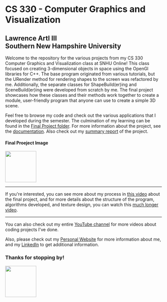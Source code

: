 <h1>CS 330 - Computer Graphics and Visualization</h1>
<h2>Lawrence Artl III<br>
  Southern New Hampshire University</h2>
  <p>
  Welcome to the repository for the various projects from my CS 330 Computer Graphics and Visualization class at SNHU Online! 
  This class focused on creating 3-dimensional objects in space using the OpenGl libraries for C++. The base program originated from various tutorials, but the URender method for rendering shapes to the screen was refactored by me. Additionally, the separate classes for ShapeBuild(er)ing and SceneBuild(er)ing were developed from scratch by me. The final project showcases how these classes and their methods work together to create a module, user-friendly program that anyone can use to create a simple 3D scene.
  
  Feel free to browse my code and check out the various applications that I developed during the semester. The culmination of my learning can be found in the  <a href="https://github.com/lorenarms/SNHU_CS_330_Projects/tree/master/7-1%20Final%20Project%20-%20A%203D%20Scene" target="_blank">Final Project folder</a>. For more information about the project, see the 
  <a href="https://github.com/lorenarms/SNHU_CS_330_Projects/tree/master/7-1 Final Project - A 3D Scene/Documentation" target="_blank">documentation</a>. Also check out my <a href="https://github.com/lorenarms/SNHU_CS_330_Projects/blob/master/7-1%20Final%20Project%20-%20A%203D%20Scene/Final%20Project%20Reflection.docx.pdf" target="_blank">summary report</a> of the project.<br>
  <h4>Final Proeject Image</h4>
  <img src="https://github.com/lorenarms/SNHU_CS_330_Projects/blob/master/7-1%20Final%20Project%20-%20A%203D%20Scene/final%20project.png?raw=true" atl="[picture of final project]" style="width:100px;height:100px;">
                                                                                                                               
  </p>
 <hr>
  <p>If you're interested, you can see more about my process in <a href="https://youtu.be/MT1Gq8X0DtM" target="_blank">this video</a> about the final project, and for more details about the structure of the program, algorithms developed, and texture design, you can watch this <a href="https://youtu.be/lYsdwIlpkqA" target="_blank">much longer video</a>.
  <hr>
  <p>
  You can also check out my entire <a href="https://www.youtube.com/channel/UCGtp8PRHgPCQHYoSxbMST8A" target="_blank">YouTube channel</a> for more videos about coding projects I've done.</p>
<p>Also, please check out my <a href="http://artllj.com" target="_blank">Personal Website</a> for more information about me, and my <a href="https://www.linkedin.com/in/lorenarms95/" target="_blank">LinkedIn</a> to get additional information. </p>
<h3>Thanks for stopping by!</h3>
<img src="https://media-exp2.licdn.com/dms/image/C5603AQEqU5vuSjmWrg/profile-displayphoto-shrink_400_400/0/1641574403621?e=1660780800&v=beta&t=hukMeE3aKt4d6lyocOdHmZmJ16QC0bWLUaaT2d_m5Gk" atl="[picture of me]" style="width:100px;height:100px;">
